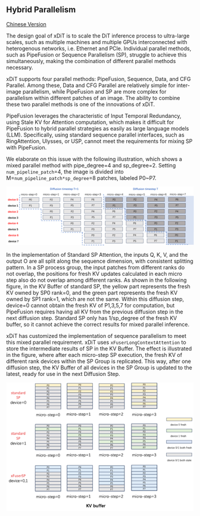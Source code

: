 
## Hybrid Parallelism
[Chinese Version](./hybrid_zh.md)

The design goal of xDiT is to scale the DiT inference process to ultra-large scales, such as multiple machines and multiple GPUs interconnected with heterogenous networks, i.e. Ethernet and PCIe. Individual parallel methods, such as PipeFusion or Sequence Parallelism (SP), struggle to achieve this simultaneously, making the combination of different parallel methods necessary.

xDiT supports four parallel methods: PipeFusion, Sequence, Data, and CFG Parallel. Among these, Data and CFG Parallel are relatively simple for inter-image parallelism, while PipeFusion and SP are more complex for parallelism within different patches of an image. The ability to combine these two parallel methods is one of the innovations of xDiT.

PipeFusion leverages the characteristic of Input Temporal Redundancy, using Stale KV for Attention computation, which makes it difficult for PipeFusion to hybrid parallel strategies as easily as large language models (LLM). Specifically, using standard sequence parallel interfaces, such as RingAttention, Ulysses, or USP, cannot meet the requirements for mixing SP with PipeFusion.

We elaborate on this issue with the following illustration, which shows a mixed parallel method with pipe_degree=4 and sp_degree=2. Setting `num_pipeline_patch`=4, the image is divided into M=`num_pipeline_patch*sp_degree`=8 patches, labeled P0~P7.


![hybrid parallel workflow](../../assets/methods/hybrid_worflow.png)

In the implementation of Standard SP Attention, the inputs Q, K, V, and the output O are all split along the sequence dimension, with consistent splitting pattern. 
In a SP process group, the input patches from different ranks do not overlap, the positions for fresh KV updates calculated in each micro step also do not overlap among different ranks. 
As shown in the following figure, in the KV Buffer of standard SP, the yellow part represents the fresh KV owned by SP0 rank=0, and the green part represents the fresh KV owned by SP1 rank=1, which are not the same. 
Within this diffusion step, device=0 cannot obtain the fresh KV of P1,3,5,7 for computation, but PipeFusion requires having all KV from the previous diffusion step in the next diffusion step. 
Standard SP only has 1/sp_degree of the fresh KV buffer, so it cannot achieve the correct results for mixed parallel inference.

xDiT has customized the implementation of sequence parallelism to meet this mixed parallel requirement. xDiT uses `xFuserLongContextAttention` to store the intermediate results of SP in the KV Buffer. The effect is illustrated in the figure, where after each micro-step SP execution, the fresh KV of different rank devices within the SP Group is replicated. This way, after one diffusion step, the KV Buffer of all devices in the SP Group is updated to the latest, ready for use in the next Diffusion Step.

![kvbuffer in hybrid parallel](../../assets/methods/kvbuffer_hybrid.png)
